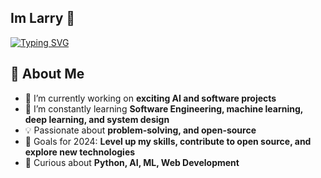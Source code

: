 ## Im Larry 👋
[![Typing SVG](https://readme-typing-svg.demolab.com/?lines=Hi+There+:D;Always+Learning+New+Things)](https://git.io/typing-svg)



## 🚀 About Me
- 🔭 I’m currently working on **exciting AI and software projects**
- 🌱 I’m constantly learning **Software Engineering, machine learning, deep learning, and system design**
- 💡 Passionate about **problem-solving, and open-source**
- 🎯 Goals for 2024: **Level up my skills, contribute to open source, and explore new technologies**
- 💬 Curious about **Python, AI, ML, Web Development**
<!--
**Larry-Garcia/Larry-Garcia** is a ✨ _special_ ✨ repository because its `README.md` (this file) appears on your GitHub profile.

Here are some ideas to get you started:

- 🔭 I’m currently working on ...
- 🌱 I’m currently learning ...
- 👯 I’m looking to collaborate on ...
- 🤔 I’m looking for help with ...
- 💬 Ask me about ...
- 📫 How to reach me: ...
- 😄 Pronouns: ...
- ⚡ Fun fact: ...
-->
